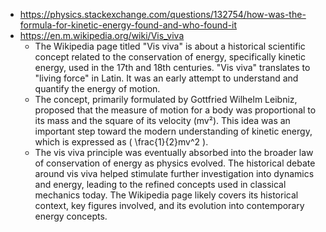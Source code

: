 - https://physics.stackexchange.com/questions/132754/how-was-the-formula-for-kinetic-energy-found-and-who-found-it
- https://en.m.wikipedia.org/wiki/Vis_viva
	- The Wikipedia page titled "Vis viva" is about a historical scientific concept related to the conservation of energy, specifically kinetic energy, used in the 17th and 18th centuries. "Vis viva" translates to "living force" in Latin. It was an early attempt to understand and quantify the energy of motion.
	- The concept, primarily formulated by Gottfried Wilhelm Leibniz, proposed that the measure of motion for a body was proportional to its mass and the square of its velocity (mv²). This idea was an important step toward the modern understanding of kinetic energy, which is expressed as \( \frac{1}{2}mv^2 \).
	- The vis viva principle was eventually absorbed into the broader law of conservation of energy as physics evolved. The historical debate around vis viva helped stimulate further investigation into dynamics and energy, leading to the refined concepts used in classical mechanics today. The Wikipedia page likely covers its historical context, key figures involved, and its evolution into contemporary energy concepts.
